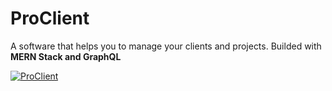 # ProClient
A software that helps you to manage your clients and projects. Builded with **MERN Stack and GraphQL**

[![ProClient](https://i.ibb.co/n6FMFh5/https-i-ytimg-com-vi-Yj-CGZZa5j-Es-maxresdefault.jpg)](https://www.youtube.com/watch?v=YjCGZZa5jEs "ProClient")

